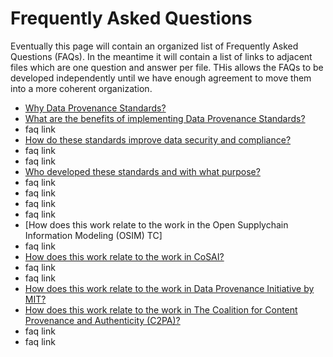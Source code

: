 # Frequently Asked Questions

Eventually this page will contain an organized list of Frequently Asked Questions (FAQs).
In the meantime it will contain a list of links to adjacent files 
which are one question and answer per file.
THis allows the FAQs to be developed independently until we have enough agreement 
to move them into a more coherent organization.

- [Why Data Provenance Standards?](faq01.md)
- [What are the benefits of implementing Data Provenance Standards?](faq02.md)
- faq link
- [How do these standards improve data security and compliance?](faq03.md)
- faq link
- faq link
- [Who developed these standards and with what purpose?](faq04.md)
- faq link
- faq link
- faq link
- faq link
- [How does this work relate to the work in the Open Supplychain Information Modeling (OSIM) TC]
- faq link
- [How does this work relate to the work in CoSAI?](./faq11.md)
- faq link
- faq link
- [How does this work relate to the work in Data Provenance Initiative by MIT?](./faq14.md)
- [How does this work relate to the work in The Coalition for Content Provenance and Authenticity (C2PA)?](./faq15.md)
- faq link
- faq link
